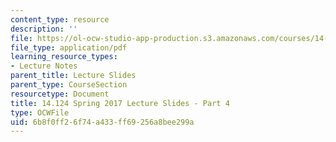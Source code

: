 ```yaml
---
content_type: resource
description: ''
file: https://ol-ocw-studio-app-production.s3.amazonaws.com/courses/14-124-microeconomic-theory-iv-spring-2017/6b8f0ff26f74a433ff69256a8bee299a_MIT14_124S17_Slide4.pdf
file_type: application/pdf
learning_resource_types:
- Lecture Notes
parent_title: Lecture Slides
parent_type: CourseSection
resourcetype: Document
title: 14.124 Spring 2017 Lecture Slides - Part 4
type: OCWFile
uid: 6b8f0ff2-6f74-a433-ff69-256a8bee299a
---
```

